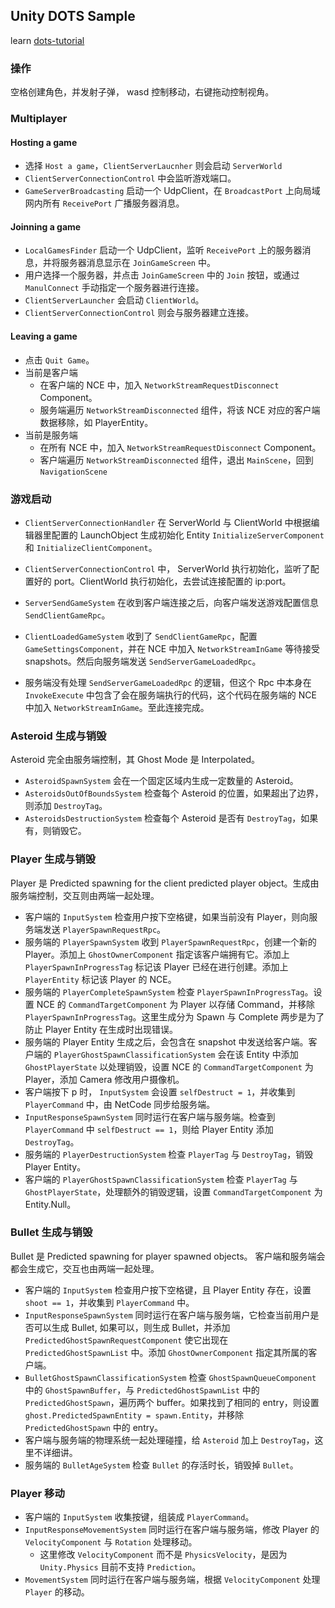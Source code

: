 ## Unity DOTS Sample

learn [dots-tutorial](https://dots-tutorial.moetsi.com/)

### 操作
空格创建角色，并发射子弹， wasd 控制移动，右键拖动控制视角。

### Multiplayer
#### Hosting a game
- 选择 `Host a game`，`ClientServerLaucnher` 则会启动 `ServerWorld`
- `ClientServerConnectionControl` 中会监听游戏端口。
- `GameServerBroadcasting` 启动一个 UdpClient，在 `BroadcastPort` 上向局域网内所有 `ReceivePort` 广播服务器消息。

#### Joinning a game
- `LocalGamesFinder` 启动一个 UdpClient，监听 `ReceivePort` 上的服务器消息，并将服务器消息显示在 `JoinGameScreen` 中。
- 用户选择一个服务器，并点击 `JoinGameScreen` 中的 `Join` 按钮，或通过 `ManulConnect` 手动指定一个服务器进行连接。
- `ClientServerLauncher` 会启动 `ClientWorld`。
- `ClientServerConnectionControl` 则会与服务器建立连接。

#### Leaving a game
- 点击 `Quit Game`。
- 当前是客户端
  - 在客户端的 NCE 中，加入 `NetworkStreamRequestDisconnect` Component。
  - 服务端遍历 `NetworkStreamDisconnected` 组件，将该 NCE 对应的客户端数据移除，如 PlayerEntity。
- 当前是服务端
  - 在所有 NCE 中，加入 `NetworkStreamRequestDisconnect` Component。
  - 客户端遍历 `NetworkStreamDisconnected` 组件，退出 `MainScene`，回到 `NavigationScene`


### 游戏启动

- `ClientServerConnectionHandler` 在 ServerWorld 与 ClientWorld 中根据编辑器里配置的 LaunchObject 生成初始化 Entity `InitializeServerComponent` 和 `InitializeClientComponent`。
- `ClientServerConnectionControl` 中， ServerWorld 执行初始化，监听了配置好的 port。ClientWorld 执行初始化，去尝试连接配置的 ip:port。

- `ServerSendGameSystem` 在收到客户端连接之后，向客户端发送游戏配置信息 `SendClientGameRpc`。
- `ClientLoadedGameSystem` 收到了 `SendClientGameRpc`，配置 `GameSettingsComponent`，并在 NCE 中加入 `NetworkStreamInGame` 等待接受 snapshots。然后向服务端发送 `SendServerGameLoadedRpc`。
- 服务端没有处理 `SendServerGameLoadedRpc` 的逻辑，但这个 Rpc 中本身在 `InvokeExecute` 中包含了会在服务端执行的代码，这个代码在服务端的 NCE 中加入 `NetworkStreamInGame`。至此连接完成。

### Asteroid 生成与销毁
Asteroid 完全由服务端控制，其 Ghost Mode 是 Interpolated。 
- `AsteroidSpawnSystem` 会在一个固定区域内生成一定数量的 Asteroid。
- `AsteroidsOutOfBoundsSystem` 检查每个 Asteroid 的位置，如果超出了边界，则添加 `DestroyTag`。
- `AsteroidsDestructionSystem` 检查每个 Asteroid 是否有 `DestroyTag`，如果有，则销毁它。

### Player 生成与销毁
Player 是 Predicted spawning for the client predicted player object。生成由服务端控制，交互则由两端一起处理。
- 客户端的 `InputSystem` 检查用户按下空格键，如果当前没有 Player，则向服务端发送 `PlayerSpawnRequestRpc`。
- 服务端的 `PlayerSpawnSystem` 收到 `PlayerSpawnRequestRpc`，创建一个新的 Player。添加上 `GhostOwnerComponent` 指定该客户端拥有它。添加上 `PlayerSpawnInProgressTag` 标记该 Player 已经在进行创建。添加上 `PlayerEntity` 标记该 Player 的 NCE。
- 服务端的 `PlayerCompleteSpawnSystem` 检查 `PlayerSpawnInProgressTag`。设置 NCE 的 `CommandTargetComponent` 为 Player 以存储 Command，并移除 `PlayerSpawnInProgressTag`。这里生成分为 Spawn 与 Complete 两步是为了防止 Player Entity 在生成时出现错误。
- 服务端的 Player Entity 生成之后，会包含在 snapshot 中发送给客户端。客户端的 `PlayerGhostSpawnClassificationSystem` 会在该 Entity 中添加 `GhostPlayerState` 以处理销毁，设置 NCE 的 `CommandTargetComponent` 为 Player，添加 Camera 修改用户摄像机。
- 客户端按下 p 时， `InputSystem` 会设置 `selfDestruct = 1`，并收集到 `PlayerCommand` 中，由 NetCode 同步给服务端。
- `InputResponseSpawnSystem` 同时运行在客户端与服务端。检查到 `PlayerCommand` 中 `selfDestruct == 1`，则给 Player Entity 添加 `DestroyTag`。
- 服务端的 `PlayerDestructionSystem` 检查 `PlayerTag` 与 `DestroyTag`，销毁 Player Entity。
- 客户端的 `PlayerGhostSpawnClassificationSystem` 检查 `PlayerTag` 与 `GhostPlayerState`，处理额外的销毁逻辑，设置 `CommandTargetComponent` 为 Entity.Null。

### Bullet 生成与销毁
Bullet 是 Predicted spawning for player spawned objects。 客户端和服务端会都会生成它，交互也由两端一起处理。
- 客户端的 `InputSystem` 检查用户按下空格键，且 Player Entity 存在，设置 `shoot == 1`，并收集到 `PlayerCommand` 中。
- `InputResponseSpawnSystem` 同时运行在客户端与服务端，它检查当前用户是否可以生成 Bullet, 如果可以，则生成 Bullet，并添加 `PredictedGhostSpawnRequestComponent` 使它出现在 `PredictedGhostSpawnList` 中。添加 `GhostOwnerComponent` 指定其所属的客户端。
- `BulletGhostSpawnClassificationSystem` 检查 `GhostSpawnQueueComponent` 中的 `GhostSpawnBuffer`，与 `PredictedGhostSpawnList` 中的 `PredictedGhostSpawn`，遍历两个 buffer。如果找到了相同的 entry，则设置 `ghost.PredictedSpawnEntity = spawn.Entity`，并移除 `PredictedGhostSpawn` 中的 entry。
- 客户端与服务端的物理系统一起处理碰撞，给 `Asteroid` 加上 `DestroyTag`，这里不详细讲。
- 服务端的 `BulletAgeSystem` 检查 `Bullet` 的存活时长，销毁掉 `Bullet`。

### Player 移动
- 客户端的 `InputSystem` 收集按键，组装成 `PlayerCommand`。
- `InputResponseMovementSystem` 同时运行在客户端与服务端，修改 Player 的 `VelocityComponent` 与 `Rotation` 处理移动。
  - 这里修改 `VelocityComponent` 而不是 `PhysicsVelocity`，是因为 `Unity.Physics` 目前不支持 `Prediction`。
- `MovementSystem` 同时运行在客户端与服务端，根据 `VelocityComponent` 处理 `Player` 的移动。